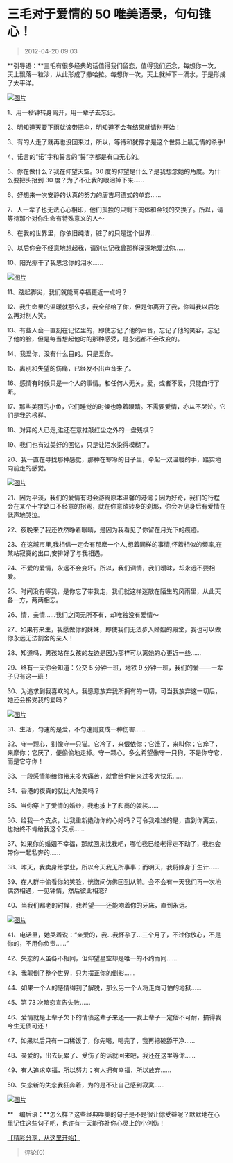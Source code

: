 # 三毛对于爱情的 50 唯美语录，句句锥心！

> 2012-04-20 09:03

**引导语：**三毛有很多经典的话值得我们留恋，值得我们还念，每想你一次，天上飘落一粒沙，从此形成了撒哈拉。每想你一次，天上就掉下一滴水，于是形成了太平洋。

[![图片](https://pan.4a1801.life/d/Onedrive-4A1801/%E4%B8%AA%E4%BA%BA%E5%BB%BA%E7%AB%99/public/Qzone_wyf/Blogs/images/F8826516.webp)](https://pan.4a1801.life/d/Onedrive-4A1801/%E4%B8%AA%E4%BA%BA%E5%BB%BA%E7%AB%99/public/Qzone_wyf/Blogs/images/F8826516.webp)

1、用一秒钟转身离开，用一辈子去忘记。

2、明知道天要下雨就该带把伞，明知道不会有结果就请别开始！

3、有的人走了就再也没回来过，所以，等待和犹豫才是这个世界上最无情的杀手!

4、诺言的“诺”字和誓言的“誓”字都是有口无心的。

5、你在做什么？我在仰望天空。30 度的仰望是什么？是我想念她的角度。为什么要把头抬到 30 度？为了不让我的眼泪掉下来……

6、好想来一次安静的认真的努力的唐吉坷德式的单恋……

7、人一辈子也无法心心相印，他们孤独的只剩下肉体和金钱的交换了。所以，请等待那个对你生命有特殊意义的人～

8、在我的世界里，你依旧纯洁，脏了的只是这个世界…

9、以后你会不经意地想起我，请别忘记我曾那样深深地爱过你……

10、阳光擦干了我思念你的泪水……

[![图片](https://pan.4a1801.life/d/Onedrive-4A1801/%E4%B8%AA%E4%BA%BA%E5%BB%BA%E7%AB%99/public/Qzone_wyf/Blogs/images/E6BFA95F.webp)](https://pan.4a1801.life/d/Onedrive-4A1801/%E4%B8%AA%E4%BA%BA%E5%BB%BA%E7%AB%99/public/Qzone_wyf/Blogs/images/E6BFA95F.webp)

11、踮起脚尖，我们就能离幸福更近一点吗？

12、我生命里的温暖就那么多，我全部给了你，但是你离开了我，你叫我以后怎么再对别人笑。

13、有些人会一直刻在记忆里的，即使忘记了他的声音，忘记了他的笑容，忘记了他的脸，但是每当想起他时的那种感受，是永远都不会改变的。

14、我爱你，没有什么目的。只是爱你。

15、离别和失望的伤痛，已经发不出声音来了。

16、感情有时候只是一个人的事情。和任何人无关。爱，或者不爱，只能自行了断。

17、那些美丽的小鱼，它们睡觉的时候也睁着眼睛。不需要爱情，亦从不哭泣。它们是我的榜样。

18、对弈的人已走,谁还在意推敲红尘之外的一盘残棋？

19、我们也有过美好的回忆，只是让泪水染得模糊了。

20、我一直在寻找那种感觉，那种在寒冷的日子里，牵起一双温暖的手，踏实地向前走的感觉。

[![图片](https://pan.4a1801.life/d/Onedrive-4A1801/%E4%B8%AA%E4%BA%BA%E5%BB%BA%E7%AB%99/public/Qzone_wyf/Blogs/images/9C460407.webp)](https://pan.4a1801.life/d/Onedrive-4A1801/%E4%B8%AA%E4%BA%BA%E5%BB%BA%E7%AB%99/public/Qzone_wyf/Blogs/images/9C460407.webp)

21、因为平淡，我们的爱情有时会游离原本温馨的港湾；因为好奇，我们的行程会在某个十字路口不经意的拐弯，就在你意欲转身的刹那，你会听见身后有爱情在低声地哭泣。

22、夜晚来了我还依然睁着眼睛，是因为我看见了你留在月光下的痕迹。

23、在这城市里,我相信一定会有那麽一个人,想着同样的事情,怀着相似的频率,在某站寂寞的出口,安排好了与我相遇。

24、不爱的爱情，永远不会变坏。所以，我们调情，我们暧昧，却永远不要相爱。

25、时间没有等我，是你忘了带我走，我们就这样迷散在陌生的风雨里，从此天各一方，两两相忘。

26、情，亲情……我们之间无所不有，却唯独没有爱情～

27、如果有来生，我愿做你的妹妹，即使我们无法步入婚姻的殿堂，我也可以做你永远无法割舍的亲人！

28、知道吗，男孩站在女孩的左边是因为那样可以离她的心更近一些……

29、终有一天你会知道：公交 5 分钟一班，地铁 9 分钟一班，我们的爱——一辈子只有这一班！

30、为追求到我喜欢的人，我愿意放弃我所拥有的一切，可当我放弃这一切后，她还会接受我的爱吗？

[![图片](https://pan.4a1801.life/d/Onedrive-4A1801/%E4%B8%AA%E4%BA%BA%E5%BB%BA%E7%AB%99/public/Qzone_wyf/Blogs/images/AB832914.webp)](https://pan.4a1801.life/d/Onedrive-4A1801/%E4%B8%AA%E4%BA%BA%E5%BB%BA%E7%AB%99/public/Qzone_wyf/Blogs/images/AB832914.webp)

31、生活，匀速的是爱，不匀速则变成一种伤害……

32、守一颗心，别像守一只猫。它冷了，来偎依你；它饿了，来叫你；它痒了，来摩你；它厌了，便偷偷地走掉。守一颗心，多么希望像守一只狗，不是你守它，而是它守你！

33、一段感情能给你带来多大痛苦，就曾给你带来过多大快乐……

34、香港的夜真的就比大陆美吗？

35、当你穿上了爱情的婚纱，我也披上了和尚的袈裟……

36、给我一个支点，让我重新撬动你的心好吗？可令我难过的是，直到你离去，也始终不肯给我这个支点……

37、如果你的婚姻不幸福，那就回来找我吧，哪怕我已经老得走不动了，我也会带你一起私奔的……

38、昨天，我卖身给学业，所以今天我无所事事；而明天，我将嫁身于生计……

39、在人群中偷看你的笑脸，恍惚间仿佛回到从前。会不会有一天我们再一次地偶然相遇，一见钟情，然后彼此相恋?

40、当我们都老的时候，我希望——还能吻着你的牙床，直到永远。

[![图片](https://pan.4a1801.life/d/Onedrive-4A1801/%E4%B8%AA%E4%BA%BA%E5%BB%BA%E7%AB%99/public/Qzone_wyf/Blogs/images/7BDE6CCB.webp)](https://pan.4a1801.life/d/Onedrive-4A1801/%E4%B8%AA%E4%BA%BA%E5%BB%BA%E7%AB%99/public/Qzone_wyf/Blogs/images/7BDE6CCB.webp)

41、电话里，她哭着说：“亲爱的，我…我怀孕了…三个月了，不过你放心，不是你的，不用你负责……”

42、失恋的人虽各不相同，但仰望星空却是唯一的不约而同……

43、我颠倒了整个世界，只为摆正你的倒影……

44、如果一个人的感情得到了解脱，那么另一个人将走向可怕的地狱……

45、第 73 次暗恋宣告失败……

46、爱情就是上辈子欠下的情债这辈子来还——我上辈子一定俗不可耐，搞得我今生无债可还！

47、如果以后只有一口稀饭了，你先喝，喝完了，我再把碗舔干净……

48、亲爱的，出去玩累了、受伤了的话就回来吧，我还在这里等你……

49、有人追求幸福，所以努力；有人拥有幸福，所以放弃……

50、失恋新的失恋我狂奔着，为的是不让自己感到寂寞……

[![图片](https://pan.4a1801.life/d/Onedrive-4A1801/%E4%B8%AA%E4%BA%BA%E5%BB%BA%E7%AB%99/public/Qzone_wyf/Blogs/images/FF14FA78.webp)](https://pan.4a1801.life/d/Onedrive-4A1801/%E4%B8%AA%E4%BA%BA%E5%BB%BA%E7%AB%99/public/Qzone_wyf/Blogs/images/FF14FA78.webp)

**　编后语：**怎么样？这些经典唯美的句子是不是很让你受益呢？默默地在心里记住这些句子吧，也许有一天能弥补你心灵上的小创伤！

[【精彩分享，从这里开始】](http://user.qzone.qq.com/307752336/share/1324268298)

> 评论(0)
